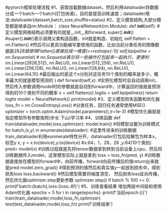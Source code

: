 #pytorch框架处理流程
#1、获取加载数据dataset，然后利用dataloader将数据分成一个batch一个batch(打包快递)，目的是提高训练速度；dataloader用法:dataloader(dataset,batch_size,shuffle=status)
#2、定义模型结构,大部分模型都是继承自nn.Module：
class NeuralNetwork(nn.Module):
    def __init__(self):                  #定义模型网络结构必须要有的就是__init__和forward,
        super().__init__()               #super().__init__()表示调用父类构造函数，init就是构造、初始化
        self.flatten = nn.Flatten()      #然后可以更具功能编写要使用的函数，比如当前分类任务的图像数据是28*28就使用Flatten()直接拉成一维度(==reshape(-1))
        self.kpipeline = nn.Sequential(  # nn.Sequetial表示将一些操作打包起来一起执行，更便利
            nn.Linear(28*28,512),
            nn.ReLU(),
            nn.Linear(512,256),
            nn.ReLU(),
            nn.Linear(256,128),
            nn.ReLU(),
            nn.Linear(128,64),
            nn.ReLU(),
            nn.Linear(64,10)          #最后输出的是这个x分别对这任务10个类别的概率是多少，概率最大的就是模型预测的
        )
    def forward(self,x):              #实例化模型时会自动调用init，然后传入参数调用model时的参数就是自动到forward中，计算返回的值就是预测得到的10个类别不同的概率
        x = self.flatten(x)
        logits = self.kpipeline(x)
        return logits
model = NeuralNetwork()
print(model)
#3、定义模型损失函数和优化器
loss_fn = nn.CrossEntropyLoss()                           #分类任务，回归任务通常使用MSE()
optimizer = torch.optim.Adam(model.parameters(),lr=1e-3)  #模型优化器就是指定模型所有参数按照(步长 下山)学习率
#4、训练函数
def train(dataloader,model,loss,optimizer):
    model.train()                                         #将模型设置为训练模式
    for batch,(x,y) in enumerate(dataloader):             #这里传进来的训练数据train_dataloader利用eunmerate特性分开，dataloader打包后给解包为样本x，标签y
        x, y = x.to(device),y.to(device)                  #x:64，1，28，28 ,y:64(10个类别)
        pred= model(x)                                    #训练过程就是先将tensor数据拿到转到当前设备上cpu，然后将训练数据传入model，这里模型实际上就是拿到
        loss = loss_fn(pred, y)                           #训练数据直接放在模型的forward中，向前传播，forward向前传播后的值return出来就是pred
        model.zero_grad()                                 #得到预测的值然后和真实值y一起放到损失中，得到损失loss
        loss.backward()                                   #然后模型需要将梯度清空， 然后损失loss反向传播，然后优化器optimizer.step更新参数
        optimizer.step()
        if batch % 100 == 0:
            print(f'batch:{batch},loss:{loss:.6f}')
#5、训练查看结果 增加两层中间层和使用Adam优化器
epochs = 5
for i in range(epochs):
    print(f'当前epoch:{i}')
    train(train_dataloader,model,loss_fn,optimizer)
    test(test_dataloader,model,loss_fn)
print(f'训练结束')
